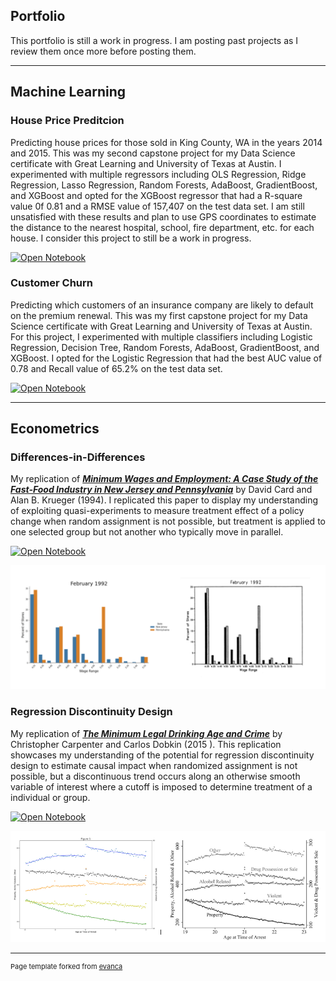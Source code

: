 ## Portfolio

This portfolio is still a work in progress. I am posting past projects as I review them once more before posting them.

---
## Machine Learning

### House Price Preditcion

Predicting house prices for those sold in King County, WA in the years 2014 and 2015. This was my second capstone project for my Data Science certificate with Great Learning and University of Texas at Austin. I experimented with multiple regressors including OLS Regression, Ridge Regression, Lasso Regression, Random Forests, AdaBoost, GradientBoost, and XGBoost and opted for the XGBoost regressor that had a R-square value 0f 0.81 and a RMSE value of 157,407 on the test data set. I am still unsatisfied with these results and plan to use GPS coordinates to estimate the distance to the nearest hospital, school, fire department, etc. for each house. I consider this project to still be a work in progress.

[![Open Notebook](https://img.shields.io/badge/Jupyter-Open_Notebook-blue?logo=Jupyter)](https://github.com/davidhudson88/House_Price_Predictions/blob/main/Capstone_HousingPrices_2022.ipynb)

### Customer Churn

Predicting which customers of an insurance company are likely to default on the premium renewal. This was my first capstone project for my Data Science certificate with Great Learning and University of Texas at Austin. For this project, I experimented with multiple classifiers including Logistic Regression, Decision Tree, Random Forests, AdaBoost, GradientBoost, and XGBoost. I opted for the Logistic Regression that had the best AUC value of 0.78 and Recall value of 65.2% on the test data set.

[![Open Notebook](https://img.shields.io/badge/Jupyter-Open_Notebook-blue?logo=Jupyter)](https://github.com/davidhudson88/Customer_Churning_Classifier/blob/main/Captsone_InsurancePremiumRenewal_Final.ipynb)

---
## Econometrics

### Differences-in-Differences

My replication of [***Minimum Wages and Employment: A Case Study of the Fast-Food Industry in New Jersey and Pennsylvania***](https://davidcard.berkeley.edu/papers/njmin-aer.pdf) by David Card and Alan B. Krueger (1994). I replicated this paper to display my understanding of exploiting quasi-experiments to measure treatment effect of a policy change when random assignment is not possible, but treatment is applied to one selected group but not another who typically move in parallel.

[![Open Notebook](https://img.shields.io/badge/Jupyter-Open_Notebook-blue?logo=Jupyter)](https://github.com/davidhudson88/Difference-in-Differences/blob/main/DiffnDiff.ipynb)

<img src="https://raw.githubusercontent.com/davidhudson88/Difference-in-Differences/main/figure1partareplication.PNG"/>


### Regression Discontinuity Design

My replication of [***The Minimum Legal Drinking Age and Crime***](https://www.ncbi.nlm.nih.gov/pmc/articles/PMC4477871/#SD1) by Christopher Carpenter and Carlos Dobkin (2015 ). This replication showcases my understanding of the potential for regression discontinuity design to estimate causal impact when randomized assignment is not possible, but a discontinuous trend occurs along an otherwise smooth variable of interest where a cutoff is imposed to determine treatment of a individual or group.

[![Open Notebook](https://img.shields.io/badge/Jupyter-Open_Notebook-blue?logo=Jupyter)](https://github.com/davidhudson88/Carpenter_DopkinReplication/blob/main/MLDA%26Crime.ipynb)

<img src="https://raw.githubusercontent.com/davidhudson88/Carpenter_DopkinReplication/main/Images/MLDAandCrimeGraph1.PNG"/>

---
<p style="font-size:11px">Page template forked from <a href="https://github.com/evanca/quick-portfolio">evanca</a></p>
<!-- Remove above link if you don't want to attibute -->

